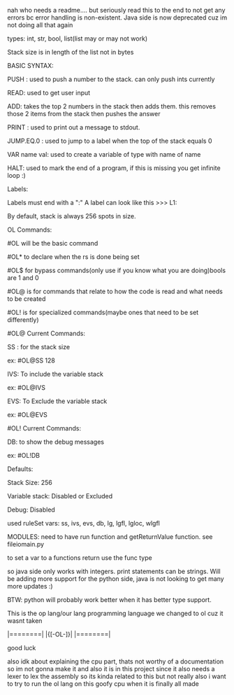 nah who needs a readme....
but seriously read this to the end to not get any errors bc error handling is non-existent.
Java side is now deprecated cuz im not doing all that again

types: int, str, bool, list(list may or may not work)

Stack size is in length of the list not in bytes

BASIC SYNTAX:

PUSH <int>: used to push a number to the stack. can only push ints currently

READ: used to get user input 

ADD: takes the top 2 numbers in the stack then adds them. this removes those 2 items from the stack then pushes the answer

PRINT <String>: used to print out a message to stdout.

JUMP.EQ.0 <LABEL>: used to jump to a label when the top of the stack equals 0 

VAR <Type> name<String> val<Type>: used to create a variable of type with name of name

HALT: used to mark the end of a program, if this is missing you get infinite loop :)

Labels:

Labels must end with a ":" A label can look like this >>>  L1:

By default, stack is always 256 spots in size.

OL Commands:

#OL will be the basic command

#OL* to declare when the rs is done being set

#OL$ for bypass commands(only use if you know what you are doing)bools are 1 and 0

#OL@ is for commands that relate to how the code is read and what needs to be created

#OL! is for specialized commands(maybe ones that need to be set differently)

#OL@ Current Commands:

SS <int>: for the stack size

ex: #OL@SS 128

IVS: To include the variable stack

ex: #OL@IVS

EVS: To Exclude the variable stack

ex: #OL@EVS

#OL! Current Commands:

DB: to show the debug messages

ex: #OL!DB

Defaults:

Stack Size: 256

Variable stack: Disabled or Excluded

Debug: Disabled

used ruleSet vars: ss, ivs, evs, db, lg, lgfl, lgloc, wlgfl

MODULES:
need to have run function and getReturnValue function. see fileiomain.py

to set a var to a functions return use the func type


so java side only works with integers. print statements can be strings. 
Will be adding more support for the python side, java is not looking to get many more updates :)

BTW: python will probably work better when it has better type support.

This is the op lang/our lang programming language
we changed to ol cuz it wasnt taken

|========|
|{[-OL-]}|
|========|

good luck

also idk about explaining the cpu part, thats not worthy of a documentation so im not gonna make it and also it is in this project since it also needs a lexer to lex the assembly so its kinda related to this but not really also i want to try to run the ol lang on this goofy cpu when it is finally all made
